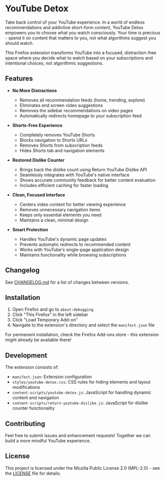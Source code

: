 # YouTube Detox

Take back control of your YouTube experience. In a world of endless recommendations and addictive short-form content, YouTube Detox empowers you to choose what you watch consciously. Your time is precious - spend it on content that matters to you, not what algorithms suggest you should watch.

This Firefox extension transforms YouTube into a focused, distraction-free space where you decide what to watch based on your subscriptions and intentional choices, not algorithmic suggestions.

## Features

- **No More Distractions**
  - Removes all recommendation feeds (home, trending, explore)
  - Eliminates end screen video suggestions
  - Removes the sidebar recommendations on video pages
  - Automatically redirects homepage to your subscription feed

- **Shorts-Free Experience**
  - Completely removes YouTube Shorts
  - Blocks navigation to Shorts URLs
  - Removes Shorts from subscription feeds
  - Hides Shorts tab and navigation elements

- **Restored Dislike Counter**
  - Brings back the dislike count using Return YouTube Dislike API
  - Seamlessly integrates with YouTube's native interface
  - Shows accurate community feedback for better content evaluation
  - Includes efficient caching for faster loading

- **Clean, Focused Interface**
  - Centers video content for better viewing experience
  - Removes unnecessary navigation items
  - Keeps only essential elements you need
  - Maintains a clean, minimal design

- **Smart Protection**
  - Handles YouTube's dynamic page updates
  - Prevents automatic redirects to recommended content
  - Works with YouTube's single-page application design
  - Maintains functionality while browsing subscriptions

## Changelog

See [CHANGELOG.md](CHANGELOG.md) for a list of changes between versions.

## Installation

1. Open Firefox and go to `about:debugging`
2. Click "This Firefox" in the left sidebar
3. Click "Load Temporary Add-on"
4. Navigate to the extension's directory and select the `manifest.json` file

For permanent installation, check the Firefox Add-ons store - this extension might already be available there!

## Development

The extension consists of:
- `manifest.json`: Extension configuration
- `styles/youtube-detox.css`: CSS rules for hiding elements and layout modifications
- `content-scripts/youtube-detox.js`: JavaScript for handling dynamic content and navigation
- `content-scripts/return-youtube-dislike.js`: JavaScript for dislike counter functionality

## Contributing

Feel free to submit issues and enhancement requests! Together we can build a more mindful YouTube experience.

## License

This project is licensed under the Mozilla Public License 2.0 (MPL-2.0) - see the [LICENSE](LICENSE) file for details.